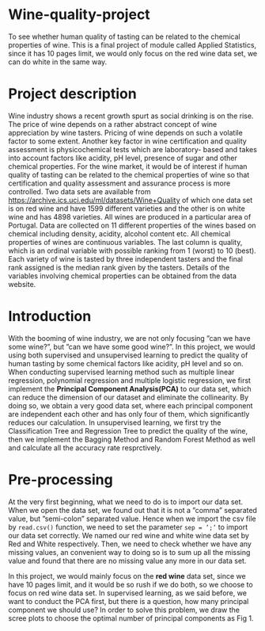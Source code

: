 # Wine-quality-project
To see whether human quality of tasting can be related to the chemical properties of wine. This is a final project of module called Applied Statistics, since it has 10 pages limit, we would only focus on the red wine data set, we can do white in the same way.

# Project description

Wine industry shows a recent growth spurt as social drinking is on the rise. The price of wine depends on a rather abstract concept of wine appreciation by wine tasters. Pricing of wine depends on such a volatile factor to some extent. Another key factor in wine certification and quality assessment is physicochemical tests which are laboratory- based and takes into account factors like acidity, pH level, presence of sugar and other chemical properties. For the wine market, it would be of interest if human quality of tasting can be related to the chemical properties of wine so that certification and quality assessment and assurance process is more controlled. Two data sets are available from https://archive.ics.uci.edu/ml/datasets/Wine+Quality of which one data set is on red wine and have 1599 different varieties and the other is on white wine and has 4898 varieties. All wines are produced in a particular area of Portugal. Data are collected on 11 different properties of the wines based on chemical including density, acidity, alcohol content etc. All chemical properties of wines are continuous variables. The last column is quality, which is an ordinal variable with possible ranking from 1 (worst) to 10 (best). Each variety of wine is tasted by three independent tasters and the final rank assigned is the median rank given by the tasters. Details of the variables involving chemical properties can be obtained from the data website.

# Introduction
With the booming of wine industry, we are not only focusing ”can we have some wine?”, but ”can we have some good wine?”. In this project, we would using both supervised and unsupervised learning to predict the quality of human tasting by some chemical factors like acidity, pH level and so on. When conducting supervised learning method such as multiple linear regression, polynomial regression and multiple logistic regression, we first implement the **Principal Component Analysis(PCA)** to our data set, which can reduce the dimension of our dataset and eliminate the collinearity. By doing so, we obtain a very good data set, where each principal component are independent each other and has only four of them, which significantly reduces our calculation. In unsupervised learning, we first try the Classification Tree and Regression Tree to predict the quality of the wine, then we implement the Bagging Method and Random Forest Method as well and calculate all the accuracy rate resprctively.


# Pre-processing
At the very first beginning, what we need to do is to import our data set. When we open the data set, we found out that it is not a ”comma” separated value, but ”semi-colon” separated value. Hence when we import the csv file by ```read.csv()``` function, we need to set the parameter ```sep = ’;’``` to import our data set correctly. We named our red wine and white wine data set by Red and White respectively. Then, we need to check whether we have any missing values, an convenient way to doing so is to sum up all the missing value and found that there are no missing value any more in our data set.

In this project, we would mainly focus on the **red wine** data set, since we have 10 pages limit, and it would be so rush if we do both, so we choose to focus on red wine data set. In supervised learning, as we said before, we want to conduct the PCA first, but there is a question, how many principal component we should use? In order to solve this problem, we draw the scree plots to choose the optimal number of principal components as Fig 1.
